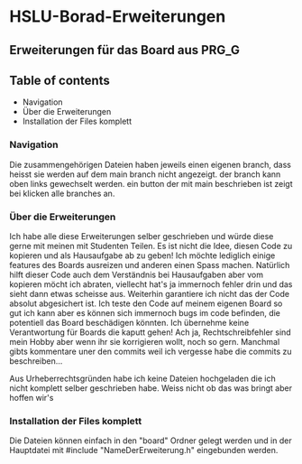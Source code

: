 # HSLU-Borad-Erweiterungen

## Erweiterungen für das Board aus PRG_G


## Table of contents
* Navigation
* Über die Erweiterungen
* Installation der Files komplett

### Navigation

Die zusammengehörigen Dateien haben jeweils einen eigenen branch, dass heisst sie werden auf dem main branch nicht angezeigt. der branch kann oben links gewechselt werden. ein button der mit main beschrieben ist zeigt bei klicken alle branches an.


### Über die Erweiterungen

Ich habe alle diese Erweiterungen selber geschrieben und würde diese gerne mit meinen mit Studenten Teilen. Es ist nicht die Idee, diesen Code zu kopieren und als Hausaufgabe ab zu geben! Ich möchte lediglich einige features des Boards ausreizen und anderen einen Spass machen. Natürlich hilft dieser Code auch dem Verständnis bei Hausaufgaben aber vom kopieren möcht ich abraten, viellecht hat's ja immernoch fehler drin und das sieht dann etwas scheisse aus. Weiterhin garantiere ich nicht das der Code absolut abgesichert ist. Ich teste den Code auf meinem eigenen Board so gut ich kann aber es können sich immernoch bugs im code befinden, die potentiell das Board beschädigen könnten. Ich übernehme keine Verantwortung für Boards die kaputt gehen! Ach ja, Rechtschreibfehler sind mein Hobby aber wenn ihr sie korrigieren wollt, noch so gern. Manchmal gibts kommentare uner den commits weil ich vergesse habe die commits zu beschreiben...

Aus Urheberrechtsgründen habe ich keine Dateien hochgeladen die ich nicht komplett selber geschrieben habe. Weiss nicht ob das was bringt aber hoffen wir's


### Installation der Files komplett

Die Dateien können einfach in den "board" Ordner gelegt werden und in der Hauptdatei mit #include "NameDerErweiterung.h" eingebunden werden.

